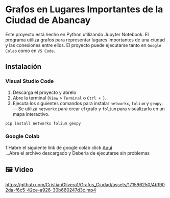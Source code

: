 # Grafos en Lugares Importantes de la Ciudad de Abancay
Este proyecto está hecho en Python utilizando Jupyter Notebook.
El programa utiliza grafos para representar lugares importantes de una ciudad y las conexiones entre ellos.
El proyecto puede ejecutarse tanto en `Google Colab` como en `VS Code`.

## Instalación

### Visual Studio Code
1. Descarga el proyecto y abrelo 
2. Abre la terminal (`View` > `Terminal` o `Ctrl + `).
3. Ejecuta los siguientes comandos para instalar `networkx`, `folium` y `geopy`:  
-- Se utiliza `networkx` para crear el grafo y `folium` para visualizarlo en un mapa interactivo. 
```python
pip install networkx folium geopy
```
### Google Colab
1.Habre el siguiente link de google colab click [Aqui](https://colab.research.google.com/)  
...Abre el archivo descargado y Deberia de ejecutarse sin problemas
## 🖼️ Video 
https://github.com/CristianOlivera1/Grafos_Ciudad/assets/171596250/4b1902da-f6c5-42ce-a926-30b660247d3c.mp4



